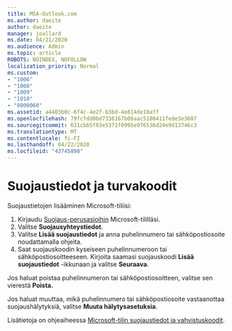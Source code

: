 ```yaml
---
title: MSA-Outlook.com
ms.author: daeite
author: daeite
manager: joallard
ms.date: 04/21/2020
ms.audience: Admin
ms.topic: article
ROBOTS: NOINDEX, NOFOLLOW
localization_priority: Normal
ms.custom:
- "1006"
- "1008"
- "1009"
- "1010"
- "8000060"
ms.assetid: a4403b0c-6f4c-4e2f-b3bd-4e814de10aff
ms.openlocfilehash: 79fcfdd0bd7336167b06aac5180411fede3e3607
ms.sourcegitcommit: 631cbb5f03e5371f0995e976536d24e9d13746c3
ms.translationtype: MT
ms.contentlocale: fi-FI
ms.lasthandoff: 04/22/2020
ms.locfileid: "43745898"
---
```

# <a name="security-info-and-security-codes"></a>Suojaustiedot ja turvakoodit

Suojaustietojen lisääminen Microsoft-tiliisi:

1. Kirjaudu [Suojaus-perusasioihin](https://account.microsoft.com/security) Microsoft-tililläsi.
1. Valitse **Suojausyhteystiedot**.
1. Valitse **Lisää suojaustiedot** ja anna puhelinnumero tai sähköpostiosoite noudattamalla ohjeita.
1. Saat suojauskoodin kyseiseen puhelinnumeroon tai sähköpostiosoitteeseen. Kirjoita saamasi suojauskoodi **Lisää suojaustiedot** -ikkunaan ja valitse **Seuraava**.

Jos haluat poistaa puhelinnumeron tai sähköpostiosoitteen, valitse sen vierestä **Poista.**

Jos haluat muuttaa, mikä puhelinnumero tai sähköpostiosoite vastaanottaa suojaushälytyksiä, valitse **Muuta hälytysasetuksia**.

Lisätietoja on ohjeaiheessa [Microsoft-tilin suojaustiedot ja vahvistuskoodit](https://support.microsoft.com/help/12428/).